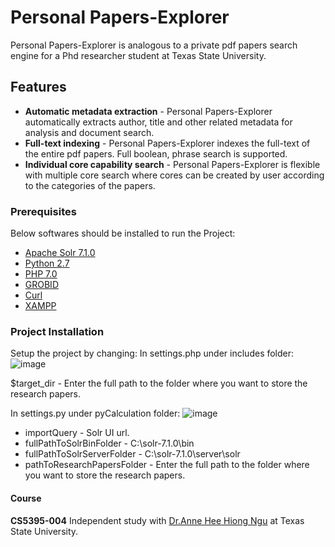 # Personal Papers-Explorer

Personal Papers-Explorer is analogous to a private pdf papers search engine for a Phd researcher student at Texas State University.

## Features
* **Automatic metadata extraction** - Personal Papers-Explorer automatically extracts author, title and other related metadata for analysis and document search.
* **Full-text indexing** - Personal Papers-Explorer indexes the full-text of the entire pdf papers. Full boolean, phrase search is supported.
* **Individual core capability search** - Personal Papers-Explorer is flexible with multiple core search where cores can be created by user according to the categories of the papers. 

### Prerequisites

Below softwares should be installed to run the Project:
* [Apache Solr 7.1.0](http://www.apache.org/dyn/closer.lua/lucene/solr/7.1.0)
* [Python 2.7](https://www.python.org/downloads/)
* [PHP 7.0](http://php.net/downloads.php)
* [GROBID](http://cloud.science-miner.com/grobid/)
* [Curl](https://curl.haxx.se/download.html)
* [XAMPP](https://www.apachefriends.org/index.html)

### Project Installation

Setup the project by changing:
In settings.php under includes folder:
![image](https://user-images.githubusercontent.com/26471348/33521270-2a608758-d793-11e7-8dd3-abb9c4c2d317.png)

$target_dir - Enter the full path to the folder where you want to store the research papers.

In settings.py under pyCalculation folder:
![image](https://user-images.githubusercontent.com/26471348/33521239-37167d00-d792-11e7-8227-261c3b2a899b.png)

* importQuery - Solr UI url.
* fullPathToSolrBinFolder - C:\solr-7.1.0\bin
* fullPathToSolrServerFolder - C:\solr-7.1.0\server\solr
* pathToResearchPapersFolder - Enter the full path to the folder where you want to store the research papers.
    
#### Course

**CS5395-004** Independent study with [Dr.Anne Hee Hiong Ngu](http://cs.txstate.edu/~hn12/) at Texas State University.
